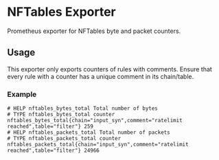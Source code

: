 # NFTables Exporter

Prometheus exporter for NFTables byte and packet counters.

## Usage

This exporter only exports counters of rules with comments.
Ensure that every rule with a counter has a unique comment in its chain/table.

### Example

```
# HELP nftables_bytes_total Total number of bytes
# TYPE nftables_bytes_total counter
nftables_bytes_total{chain="input_syn",comment="ratelimit reached",table="filter"} 259
# HELP nftables_packets_total Total number of packets
# TYPE nftables_packets_total counter
nftables_packets_total{chain="input_syn",comment="ratelimit reached",table="filter"} 24966
```
